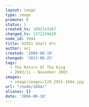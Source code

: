 ```yaml
---
layout: image
type: image
promote: 0
status: 1
created_ts: 1092143267
changed_ts: 1372159429
node_id: 1044
title: 02951 Smart Orc
author: anj
created: '2004-08-10'
changed: '2013-06-25'
tags:
  - The Return Of The King
  - 2003/11 - November 2003
images:
  - image/images/129_2951-1044.jpg
url: "/node/1044/"
aliases: []
date: '2004-08-10'
---
```


